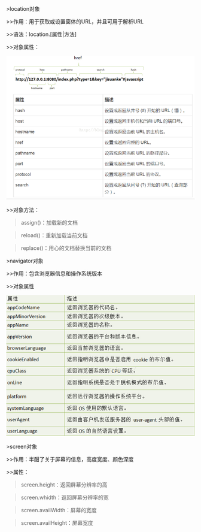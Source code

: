 \>location对象

\>\>作用：用于获取或设置窗体的URL，并且可用于解析URL

\>\>语法：location.[属性\|方法]

\>\>对象属性：

![713143941392.png](media/32ed381aeecf1527d86e15829f232641.png)

\>\>对象方法：

>   assign()：加载新的文档

>   reload()：重新加载当前文档

>   replace()：用心的文档替换当前的文档

\>navigator对象

\>\>作用：包含浏览器信息和操作系统版本

\>\>对象属性

![713145201241.png](media/0b65a5c473aad3b4addc35c7f1e79e89.png)

\>screen对象

\>\>作用：半酣了关于屏幕的信息，高度宽度、颜色深度

\>\>属性：

>   screen.height：返回屏幕分辨率的高

>   screen.whidth：返回屏幕分辨率的宽

>   screen.availWidth：屏幕的宽度

>   screen.availHeight：屏幕宽度
